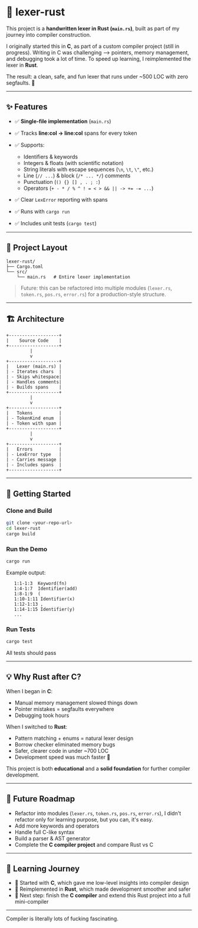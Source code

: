 
# 🦀 lexer-rust

This project is a **handwritten lexer in Rust (`main.rs`)**, built as part of my journey into compiler construction.

I originally started this in **C**, as part of a custom compiler project (still in progress). Writing in C was challenging --> pointers, memory management, and debugging took a lot of time. To speed up learning, I reimplemented the lexer in **Rust**.

The result: a clean, safe, and fun lexer that runs under ~500 LOC with zero segfaults. 🚀

---
## ✨ Features

* ✅ **Single-file implementation** (`main.rs`)
* ✅ Tracks **line:col → line:col** spans for every token
* ✅ Supports:

  * Identifiers & keywords
  * Integers & floats (with scientific notation)
  * String literals with escape sequences (`\n`, `\t`, `\"`, etc.)
  * Line (`// ...`) & block (`/* ... */`) comments
  * Punctuation (`() {} [] , . ; :`)
  * Operators (`+ - * / % ^ ! = < > && || -> += -= ...`)
* ✅ Clear `LexError` reporting with spans
* ✅ Runs with `cargo run`
* ✅ Includes unit tests (`cargo test`)

---

## 📂 Project Layout

```
lexer-rust/
├── Cargo.toml
└── src/
    └── main.rs   # Entire lexer implementation
```

> Future: this can be refactored into multiple modules (`lexer.rs`, `token.rs`, `pos.rs`, `error.rs`) for a production-style structure.

---

## 🏗️ Architecture

```text
+-------------------+
|    Source Code    |
+-------------------+
         |
         v
+-------------------+
|   Lexer (main.rs) |
| - Iterates chars  |
| - Skips whitespace|
| - Handles comments|
| - Builds spans    |
+-------------------+
         |
         v
+-------------------+
|   Tokens          |
| - TokenKind enum  |
| - Token with span |
+-------------------+
         |
         v
+-------------------+
|   Errors          |
| - LexError type   |
| - Carries message |
| - Includes spans  |
+-------------------+
```

---

## 🚀 Getting Started

### Clone and Build

```bash
git clone <your-repo-url>
cd lexer-rust
cargo build
```

### Run the Demo

```bash
cargo run
```

Example output:

```
   1:1-1:3  Keyword(fn)
   1:4-1:7  Identifier(add)
   1:8-1:9  (
   1:10-1:11 Identifier(x)
   1:12-1:13 ,
   1:14-1:15 Identifier(y)
   ...
```

### Run Tests

```bash
cargo test
```

All tests should pass

---

## 💡 Why Rust after C?

When I began in **C**:

* Manual memory management slowed things down
* Pointer mistakes = segfaults everywhere
* Debugging took hours

When I switched to **Rust**:

* Pattern matching + enums = natural lexer design
* Borrow checker eliminated memory bugs
* Safer, clearer code in under ~700 LOC
* Development speed was much faster 🎉

This project is both **educational** and a **solid foundation** for further compiler development.

---

## 🔮 Future Roadmap

* Refactor into modules (`lexer.rs`, `token.rs`, `pos.rs`, `error.rs`), I didn't refactor only for learning purpose, but you can, it's easy.
* Add more keywords and operators
* Handle full C-like syntax
* Build a parser & AST generator
* Complete the **C compiler project** and compare Rust vs C

---

## 📖 Learning Journey

* 📌 Started with **C**, which gave me low-level insights into compiler design
* 📌 Reimplemented in **Rust**, which made development smoother and safer
* 📌 Next step: finish the **C compiler** and extend this Rust project into a full mini-compiler

---
Compiler is literally lots of fucking fascinating.
